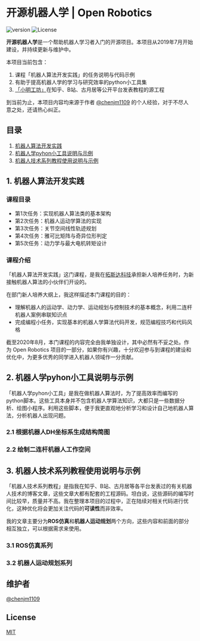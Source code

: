 # 开源机器人学 | Open Robotics

![version](https://img.shields.io/badge/version-v0.0.1-yellow.svg)
![License](https://img.shields.io/badge/License-MIT-green)

**开源机器人学**是一个帮助机器人学习者入门的开源项目。本项目从2019年7月开始建设，并持续更新与维护中。

本项目当前包含：

1. 课程「机器人算法开发实践」的任务说明与代码示例
2. 有助于提高机器人学的学习与研究效率的python小工具集
3. [「小明工坊」](https://www.zhihu.com/people/xiao-ming-gong-fang/posts)在知乎、B站、古月居等公开平台发表教程的源工程

到当前为止，本项目内容均来源于作者 [@chenjm1109](https://github.com/chenjm1109) 的个人经验，对于不尽人意之处，还请热心纠正。

## 目录

1. [机器人算法开发实践](#1-机器人算法开发实践)
2. [机器人学pyhon小工具说明与示例](#2-机器人学pyhon小工具说明与示例)
3. [机器人技术系列教程使用说明与示例](#3-机器人技术系列教程使用说明与示例)


## 1. 机器人算法开发实践

### 课程目录

- 第1次任务：实现机器人算法类的基本架构
- 第2次任务：机器人运动学算法的实现
- 第3次任务：关节空间线性轨迹规划
- 第4次任务：雅可比矩阵与奇异位形判定
- 第5次任务：动力学与最大电机转矩设计

### 课程介绍

「机器人算法开发实践」这门课程，是我在[拓斯达科技](http://www.topstarltd.com/about)承担新人培养任务时，为新接触机器人算法的小伙伴们开设的。

在部门新人培养大纲上，我这样描述本门课程的目的：

- 理解机器人的运动学、动力学、运动规划与控制技术的基本概念，利用二连杆机器人案例串联知识点
- 完成编程小任务，实现基本的机器人学算法代码开发，规范编程技巧和代码风格

截至2020年8月，本门课程的内容完全由我单独设计，其中必然有不妥之处。作为 Open Robotics 项目的一部分，如果你有兴趣，十分欢迎参与到课程的建设和优化中，为更多优秀的同学进入机器人领域作一分贡献。

## 2. 机器人学pyhon小工具说明与示例

「机器人学pyhon小工具」是我在做机器人算法时，为了提高效率而编写的python脚本。这些工具本身并不包含机器人学算法知识，大都只是一些数据分析、绘图小程序。利用这些脚本，便于我更直观地分析学习和设计自己地机器人算法，分析机器人出现问题。

### 2.1 根据机器人DH坐标系生成结构简图

### 2.2 绘制二连杆机器人工作空间

## 3. 机器人技术系列教程使用说明与示例

「机器人技术系列教程」是指我在知乎、B站、古月居等各平台发表过的有关机器人技术的博客文章，这些文章大都有配套的工程源码。坦白说，这些源码的编写时间比较早，质量并不高。我在整理本项目的过程中，正在陆续对相关代码进行优化，这种优化将会更加关注代码的**可读性**而非效率。

我的文章主要分为**ROS仿真**和**机器人运动规划**两个方向，这些内容和前面的部分相互独立，可以根据需求来使用。

### 3.1 ROS仿真系列

### 3.2 机器人运动规划系列

## 维护者

[@chenjm1109](https://github.com/chenjm1109)

## License

[MIT](LICENSE)
